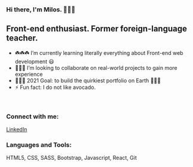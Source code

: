 ### Hi there, I'm Milos. 👋👋👋

## Front-end enthusiast. Former foreign-language teacher.

- ☘️☘️☘️ I’m currently learning literally everything about Front-end web development 😃
- 🧑‍🤝‍🧑 I’m looking to collaborate on real-world projects to gain more experience
- 🚀🚀🚀 2021 Goal: to build the quirkiest portfolio on Earth 👾👾👾
- ⚡ Fun fact: I do not like avocado.

<br />

### Connect with me:
[LinkedIn](https://www.linkedin.com/in/milos-leng-946a765b/ "Connect with my on LinkedIn")

### Languages and Tools:
HTML5, CSS, SASS, Bootstrap, Javascript, React, Git

